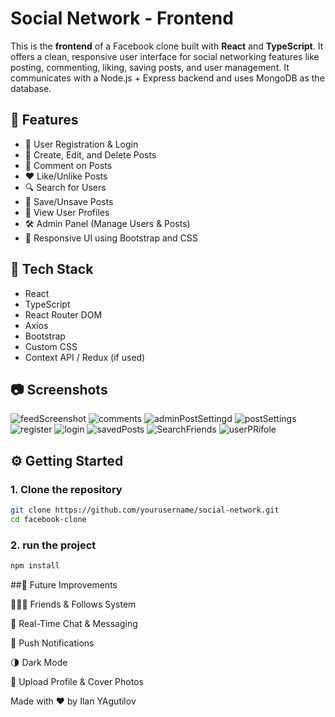 # Social Network - Frontend

This is the **frontend** of a Facebook clone built with **React** and **TypeScript**. 
It offers a clean, responsive user interface for social networking features like posting, commenting, liking, saving posts, and user management. 
It communicates with a Node.js + Express backend and uses MongoDB as the database.

## 🚀 Features

- 🔐 User Registration & Login
- 📝 Create, Edit, and Delete Posts
- 💬 Comment on Posts
- ❤️ Like/Unlike Posts
- 🔍 Search for Users
- 📌 Save/Unsave Posts
- 👤 View User Profiles
- 🛠️ Admin Panel (Manage Users & Posts)
- 📱 Responsive UI using Bootstrap and CSS

## 🧰 Tech Stack

- React
- TypeScript
- React Router DOM
- Axios
- Bootstrap
- Custom CSS
- Context API / Redux (if used)

## 📷 Screenshots

![feedScreenshot](https://github.com/user-attachments/assets/29b41a64-4e00-4a52-a60c-ce492842a8aa) 
![comments](https://github.com/user-attachments/assets/8d37872d-8dc5-4313-9030-b87317946ac0)
![adminPostSettingd](https://github.com/user-attachments/assets/2ef94543-3df6-49a2-806e-bcf67e19e634)
![postSettings](https://github.com/user-attachments/assets/ad3ba038-faf8-476a-9ddd-75e061d36950)
![register](https://github.com/user-attachments/assets/cd7638b6-9672-48ed-b6de-6df2edef80c3)
![login](https://github.com/user-attachments/assets/f46d58c3-4d30-4b04-bdac-83c7e49139af)
![savedPosts](https://github.com/user-attachments/assets/d0fdd5a7-6b48-4b46-8ac9-6e1767e1d950)
![SearchFriends](https://github.com/user-attachments/assets/a71da134-3579-476d-b177-6961b5d3f041)
![userPRifole](https://github.com/user-attachments/assets/a9ba3d5f-73c0-4031-93fb-88bf4f91a6fd)


## ⚙️ Getting Started

### 1. Clone the repository

```bash
git clone https://github.com/yourusername/social-network.git
cd facebook-clone
```
### 2. run the project
```bash
npm install
```

##📌 Future Improvements

🧑‍🤝‍🧑 Friends & Follows System

💬 Real-Time Chat & Messaging

🔔 Push Notifications

🌗 Dark Mode

📸 Upload Profile & Cover Photos



Made with ❤️ by Ilan YAgutilov
